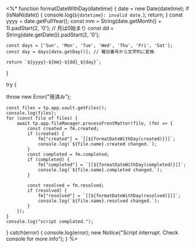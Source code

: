 <%*
function formatDateWithDay(datetime) {
	date = new Date(datetime);
	if (isNaN(date)) {
		console.log(`${datetime}: invalid date.`);
		return;
	}
    const yyyy = date.getFullYear();
    const mm = String(date.getMonth() + 1).padStart(2, '0'); // 月は0始まり
    const dd = String(date.getDate()).padStart(2, '0');

    const days = ['Sun', 'Mon', 'Tue', 'Wed', 'Thu', 'Fri', 'Sat'];
    const day = days[date.getDay()]; // 曜日番号から文字列に変換

    return `${yyyy}-${mm}-${dd}_${day}`;
}

try {

throw new Error("用済み");

	const files = tp.app.vault.getFiles();
	console.log(files);
	for (const file of files) {
		await tp.app.fileManager.processFrontMatter(file, (fm) => {
			const created = fm.created;
			if (created) {
				fm["created"] = `[[${formatDateWithDay(created)}]]`; 
				console.log(`${file.name}.created changed.`);
			}
			const completed = fm.completed;
			if (completed) {
				fm["completed"] = `[[${formatDateWithDay(completed)}]]`; 
				console.log(`${file.name}.completed changed.`);
			}
		
			const resolved = fm.resolved;
			if (resolved) {
				fm["resolved"] = `[[${formatDateWithDay(resolved)}]]`;
				console.log(`${file.name}.resolved changed.`); 
			}
		});
	}
	console.log("script complated.");
} catch(error) {
	console.log(error);
	new Notice("Script interrupt. Check console for more info");
}
%>